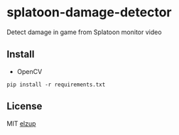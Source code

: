 # splatoon-damage-detector

Detect damage in game from Splatoon monitor video


## Install
* OpenCV

```
pip install -r requirements.txt
```



## License

MIT [elzup](https://elzup.com)

